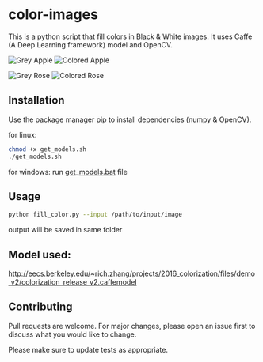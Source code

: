 # color-images

This is a python script that fill colors in Black & White images. 
It uses Caffe (A Deep Learning framework) model and OpenCV.


![Grey Apple](https://raw.githubusercontent.com/TyagiSumit/color-images/master/sample/gray.jpeg) 
![Colored Apple](https://raw.githubusercontent.com/TyagiSumit/color-images/master/sample/graycolor.png)

![Grey Rose](https://raw.githubusercontent.com/TyagiSumit/color-images/master/sample/rose.jpg) 
![Colored Rose](https://raw.githubusercontent.com/TyagiSumit/color-images/master/sample/rosecolor.png)



## Installation

Use the package manager [pip](https://pip.pypa.io/en/stable/) to install dependencies (numpy & OpenCV).

for linux:
```bash
chmod +x get_models.sh
./get_models.sh
```
for windows:
run [get_models.bat](https://github.com/TyagiSumit/color-images/blob/master/get_model.bat) file


## Usage
```bash
python fill_color.py --input /path/to/input/image 
```
output will be saved in same folder 

## Model used:

http://eecs.berkeley.edu/~rich.zhang/projects/2016_colorization/files/demo_v2/colorization_release_v2.caffemodel

## Contributing
Pull requests are welcome. For major changes, please open an issue first to discuss what you would like to change.

Please make sure to update tests as appropriate.

